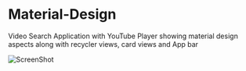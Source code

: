 # Material-Design
Video Search Application with YouTube Player showing material design aspects along with recycler views, card views and App bar

![ScreenShot](https://raw.github.com/pranavgavara/Material-Design/tree/master/ScreenShots-VideoSearch/Screenshot_20160919-105424.png)

